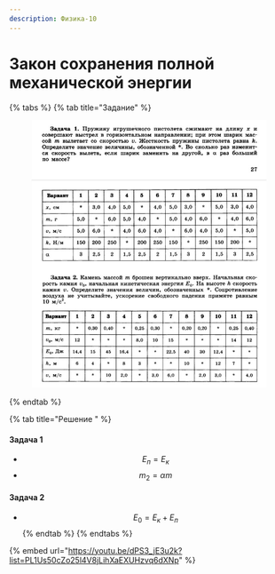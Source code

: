 ```yaml
---
description: Физика-10
---
```


# Закон сохранения полной механической энергии



{% tabs %}
{% tab title="Задание" %}
<figure><img src="../../.gitbook/assets/image (3).png" alt=""><figcaption></figcaption></figure>
{% endtab %}

{% tab title="Решение " %}
#### Задача 1

* $$E_п=E_к$$
* $$m_2=\alpha m$$

#### Задача 2

* $$E_0 = E_к+E_п$$
{% endtab %}
{% endtabs %}

{% embed url="https://youtu.be/dPS3_jE3u2k?list=PL1Us50cZo25l4V8jLihXaEXUHzvq6dXNp" %}

